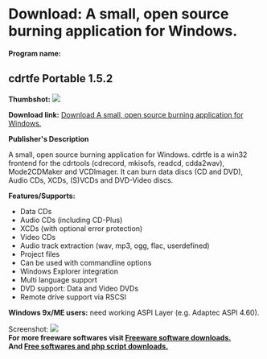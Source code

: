 # Download: A small, open source burning application for Windows.

**Program name:**

## cdrtfe Portable 1.5.2

  
**Thumbshot:** ![](http://www.freewarefiles.com/screenshot/cdrtfrte_md.jpg)   
  
**Download link:** [Download A small, open source burning application for Windows.](http://freesoftwares.boysofts.com/Cdrtfe_program_40737.html)  
  


**Publisher's Description**  
  


A small, open source burning application for Windows. cdrtfe is a win32 frontend for the cdrtools (cdrecord, mkisofs, readcd, cdda2wav), Mode2CDMaker and VCDImager. It can burn data discs (CD and DVD), Audio CDs, XCDs, (S)VCDs and DVD-Video discs. 

**Features/Supports:**

  * Data CDs 
  * Audio CDs (including CD-Plus) 
  * XCDs (with optional error protection) 
  * Video CDs 
  * Audio track extraction (wav, mp3, ogg, flac, userdefined) 
  * Project files 
  * Can be used with commandline options 
  * Windows Explorer integration 
  * Multi language support 
  * DVD support: Data and Video DVDs 
  * Remote drive support via RSCSI 

**Windows 9x/ME users:** need working ASPI Layer (e.g. Adaptec ASPI 4.60).

  
  
Screenshot: ![](http://www.freewarefiles.com/screenshot/cdrtfrte.jpg)   
**For more freeware softwares visit [Freeware software downloads.](http://freesoftwares.boysofts.com/)**   
**And [Free softwares and php script downloads.](http://www.boysofts.com/)**
